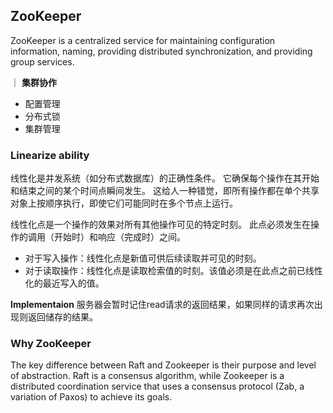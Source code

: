 ## ZooKeeper
ZooKeeper is a centralized service for maintaining configuration information, naming, providing distributed synchronization, and providing group services.

｜ **集群协作**
- 配置管理
- 分布式锁
- 集群管理


### Linearize ability
线性化是并发系统（如分布式数据库）的正确性条件。 它确保每个操作在其开始和结束之间的某个时间点瞬间发生。 这给人一种错觉，即所有操作都在单个共享对象上按顺序执行，即使它们可能同时在多个节点上运行。

线性化点是一个操作的效果对所有其他操作可见的特定时刻。 此点必须发生在操作的调用（开始时）和响应（完成时）之间。
- 对于写入操作：线性化点是新值可供后续读取并可见的时刻。
- 对于读取操作：线性化点是读取检索值的时刻。该值必须是在此点之前已线性化的最近写入的值。

**Implementaion**
服务器会暂时记住read请求的返回结果，如果同样的请求再次出现则返回储存的结果。


### Why ZooKeeper
The key difference between Raft and Zookeeper is their purpose and level of abstraction. Raft is a consensus algorithm, while Zookeeper is a distributed coordination service that uses a consensus protocol (Zab, a variation of Paxos) to achieve its goals.